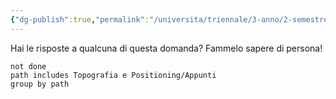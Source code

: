 ```yaml
---
{"dg-publish":true,"permalink":"/universita/triennale/3-anno/2-semestre/topografia-e-positioning/ricevimento-tp/"}
---
```



Hai le risposte a qualcuna di questa domanda? Fammelo sapere di persona!


```tasks
not done
path includes Topografia e Positioning/Appunti
group by path
```

